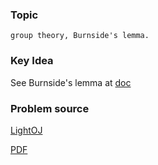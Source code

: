 
### Topic

    group theory, Burnside's lemma.


### Key Idea

See Burnside's lemma at [doc](https://github.com/pin3da/Programming-contest/tree/master/doc#burnside-lemma)

### Problem source

[LightOJ](http://lightoj.com/volume_showproblem.php?problem=1419)

[PDF](http://lightoj.com/volume_showproblem.php?problem=1419&language=english&type=pdf)

